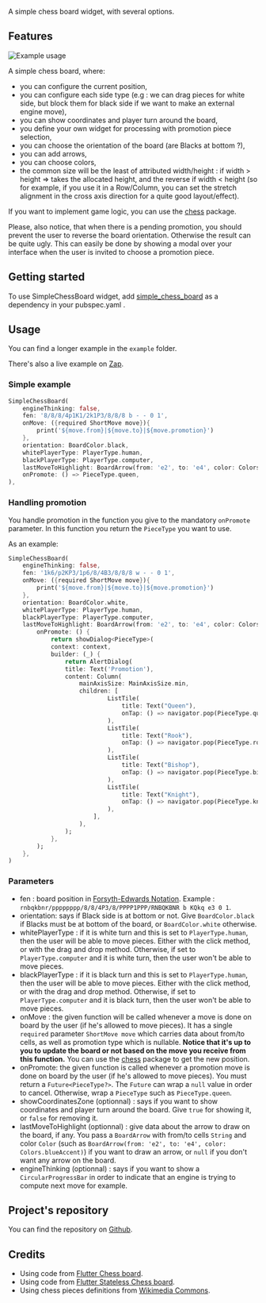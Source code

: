 <!-- 
This README describes the package. If you publish this package to pub.dev,
this README's contents appear on the landing page for your package.

For information about how to write a good package README, see the guide for
[writing package pages](https://dart.dev/guides/libraries/writing-package-pages). 

For general information about developing packages, see the Dart guide for
[creating packages](https://dart.dev/guides/libraries/create-library-packages)
and the Flutter guide for
[developing packages and plugins](https://flutter.dev/developing-packages). 
-->

A simple chess board widget, with several options.

## Features

![Example usage](https://github.com/loloof64/Flutter-Simple-Chess-Board/blob/main/simple_chess_board.png#400)

A simple chess board, where:
* you can configure the current position,
* you can configure each side type (e.g : we can drag pieces for white side, but block them for black side if we want to make an external engine move),
* you can show coordinates and player turn around the board,
* you define your own widget for processing with promotion piece selection,
* you can choose the orientation of the board (are Blacks at bottom ?),
* you can add arrows,
* you can choose colors,
* the common size will be the least of attributed width/height : if width > height => takes the allocated height, and the reverse if width < height (so for example, if you use it in a Row/Column, you can set the stretch alignment in the cross axis direction for a quite good layout/effect).

If you want to implement game logic, you can use the [chess](https://pub.dev/packages/chess) package.

Please, also notice, that when there is a pending promotion, you should prevent the user to reverse the board orientation. Otherwise the result can be quite ugly. This can easily be done by showing a modal over your interface when the user is invited to choose a promotion piece.

## Getting started

To use SimpleChessBoard widget, add [simple_chess_board](https://pub.dev/packages/simple_chess_board/install) as a dependency in your pubspec.yaml .

## Usage

You can find a longer example in the `example` folder.

There's also a live example on [Zap](https://zapp.run/edit/simple-chess-boad-z62a06g862b0?file=lib/main.dart).

### Simple example

```dart
SimpleChessBoard(
    engineThinking: false,
    fen: '8/8/8/4p1K1/2k1P3/8/8/8 b - - 0 1',
    onMove: ({required ShortMove move}){
        print('${move.from}|${move.to}|${move.promotion}')
    },
    orientation: BoardColor.black,
    whitePlayerType: PlayerType.human,
    blackPlayerType: PlayerType.computer,
    lastMoveToHighlight: BoardArrow(from: 'e2', to: 'e4', color: Colors.blueAccent),
    onPromote: () => PieceType.queen,
),
```

### Handling promotion

You handle promotion in the function you give to the mandatory `onPromote` parameter. In this function you return the `PieceType` you want to use.

As an example:

```dart
SimpleChessBoard(
    engineThinking: false,
    fen: '1k6/p2KP3/1p6/8/4B3/8/8/8 w - - 0 1',
    onMove: ({required ShortMove move}){
        print('${move.from}|${move.to}|${move.promotion}')
    },
    orientation: BoardColor.white,
    whitePlayerType: PlayerType.human,
    blackPlayerType: PlayerType.computer,
    lastMoveToHighlight: BoardArrow(from: 'e2', to: 'e4', color: Colors.blueAccent),
        onPromote: () {
            return showDialog<PieceType>(
            context: context,
            builder: (_) {
                return AlertDialog(
                title: Text('Promotion'),
                content: Column(
                    mainAxisSize: MainAxisSize.min,
                    children: [
                            ListTile(
                                title: Text("Queen"),
                                onTap: () => navigator.pop(PieceType.queen),
                            ),
                            ListTile(
                                title: Text("Rook"),
                                onTap: () => navigator.pop(PieceType.rook),
                            ),
                            ListTile(
                                title: Text("Bishop"),
                                onTap: () => navigator.pop(PieceType.bishop),
                            ),
                            ListTile(
                                title: Text("Knight"),
                                onTap: () => navigator.pop(PieceType.knight),
                            ),
                        ],
                    ),
                );
            },
        );
    },
)
```

### Parameters

* fen : board position in [Forsyth-Edwards Notation](https://en.wikipedia.org/wiki/Forsyth%E2%80%93Edwards_Notation). Example : `rnbqkbnr/pppppppp/8/8/4P3/8/PPPP1PPP/RNBQKBNR b KQkq e3 0 1`.
* orientation: says if Black side is at bottom or not. Give `BoardColor.black` if Blacks must be at bottom of the board, or `BoardColor.white` otherwise.
* whitePlayerType : if it is white turn and this is set to `PlayerType.human`, then the user will be able to move pieces. Either with the click method, or with the drag and drop method. Otherwise, if set to `PlayerType.computer` and it is white turn, then the user won't be able to move pieces.
* blackPlayerType : if it is black turn and this is set to `PlayerType.human`, then the user will be able to move pieces. Either with the click method, or with the drag and drop method. Otherwise, if set to `PlayerType.computer` and it is black turn, then the user won't be able to move pieces.
* onMove : the given function will be called whenever a move is done on board by the user (if he's allowed to move pieces). It has a single `required` parameter `ShortMove move` which carries data about from/to cells, as well as promotion type which is nullable. **Notice that it's up to you to update the board or not based on the move you receive from this function.** You can use the [chess](https://pub.dev/packages/chess) package to get the new position.
* onPromote: the given function is called whenever a promotion move is done on board by the user (if he's allowed to move pieces). You must return a `Future<PieceType?>`. The `Future` can wrap a `null` value in order to cancel. Otherwise, wrap a `PieceType` such as `PieceType.queen`.
* showCoordinatesZone (optionnal) : says if you want to show coordinates and player turn around the board. Give `true` for showing it, or `false` for removing it.
* lastMoveToHighlight (optionnal) : give data about the arrow to draw on the board, if any. You pass a `BoardArrow` with from/to cells `String` and color `Color` (such as `BoardArrow(from: 'e2', to: 'e4', color: Colors.blueAccent)`) if you want to draw an arrow, or `null` if you don't want any arrow on the board.
* engineThinking (optionnal) : says if you want to show a `CircularProgressBar` in order to indicate that an engine is trying to compute next move for example.

## Project's repository

You can find the repository on [Github](https://github.com/loloof64/Flutter-Simple-Chess-Board).

## Credits

* Using code from [Flutter Chess board](https://github.com/varunpvp/flutter_chessboard).
* Using code from [Flutter Stateless Chess board](https://github.com/varunpvp/flutter_chessboard).
* Using chess pieces definitions from [Wikimedia Commons](https://commons.wikimedia.org/wiki/Category:SVG_chess_pieces).